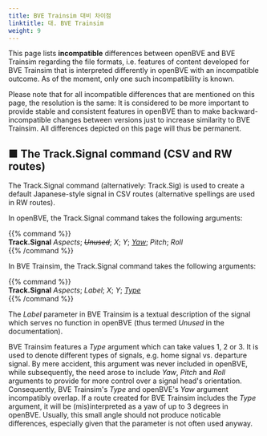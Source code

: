 ```yaml
---
title: BVE Trainsim 대비 차이점
linktitle: 대. BVE Trainsim
weight: 9
---
```


This page lists **incompatible** differences between openBVE and BVE Trainsim regarding the file formats, i.e. features of content developed for BVE Trainsim that is interpreted differently in openBVE with an incompatible outcome. As of the moment, only one such incompatibility is known.

Please note that for all incompatible differences that are mentioned on this page, the resolution is the same: It is considered to be more important to provide stable and consistent features in openBVE than to make backward-incompatible changes between versions just to increase similarity to BVE Trainsim. All differences depicted on this page will thus be permanent.

## ■ The Track.Signal command  (CSV and RW routes)

The Track.Signal command (alternatively: Track.Sig) is used to create a default Japanese-style signal in CSV routes (alternative spellings are used in RW routes).

In openBVE, the Track.Signal command takes the following arguments:

{{% command %}}  
**Track.Signal** *Aspects*; *~~Unused~~*; *X*; *Y*; <u>*Yaw*</u>; *Pitch*; *Roll*  
{{% /command %}}

In BVE Trainsim, the Track.Signal command takes the following arguments:

{{% command %}}  
**Track.Signal** *Aspects*; *Label*; *X*; *Y*; <u>*Type*</u>  
{{% /command %}}

The *Label* parameter in BVE Trainsim is a textual description of the signal which serves no function in openBVE (thus termed *Unused* in the documentation).

BVE Trainsim features a *Type* argument which can take values 1, 2 or 3. It is used to denote different types of signals, e.g. home signal vs. departure signal. By mere accident, this argument was never included in openBVE, while subsequently, the need arose to include *Yaw*, *Pitch* and *Roll* arguments to provide for more control over a signal head's orientation. Consequently, BVE Trainsim's *Type* and openBVE's *Yaw* argument incompatibly overlap. If a route created for BVE Trainsim includes the *Type* argument, it will be (mis)interpreted as a yaw of up to 3 degrees in openBVE. Usually, this small angle should not produce noticable differences, especially given that the parameter is not often used anyway.

